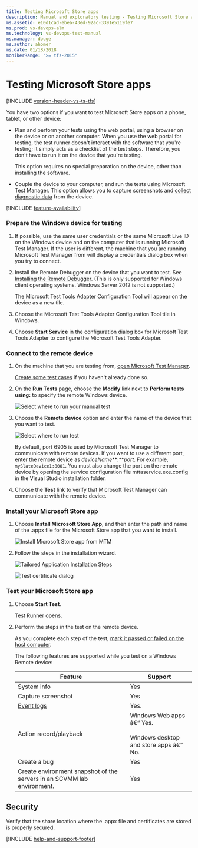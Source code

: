 ```yaml
---
title: Testing Microsoft Store apps
description: Manual and exploratory testing - Testing Microsoft Store apps
ms.assetid: e10d1cad-ebea-43ed-92ac-3391e5119fe7
ms.prod: vs-devops-alm
ms.technology: vs-devops-test-manual
ms.manager: douge
ms.author: ahomer
ms.date: 01/18/2018
monikerRange: ">= tfs-2015"
---
```



# Testing Microsoft Store apps

[!INCLUDE [version-header-vs-ts-tfs](../_shared/version-header-vs-ts-tfs.md)] 

You have two options if you want to test Microsoft Store apps on a phone, tablet, or other device:  
  
- Plan and perform your tests using the web portal, using a browser on the device or on another computer. When you use the web portal for testing, the test runner doesn't interact with the software that you're testing; it simply acts as a checklist of the test steps. Therefore, you don't have to run it on the device that you're testing.  
  
  This option requires no special preparation on the device, other than installing the software.  
  
- Couple the device to your computer, and run the tests using Microsoft Test Manager. This option allows you to capture screenshots and [collect diagnostic data](collect-more-diagnostic-data-in-manual-tests.md) from the device.  

[!INCLUDE [feature-availability](../_shared/feature-availability.md)] 
  
### Prepare the Windows device for testing  
  
1. If possible, use the same user credentials or the same Microsoft Live ID on the Windows device and on the computer that is running Microsoft Test Manager. If the user is different, the machine that you are running Microsoft Test Manager from will display a credentials dialog box when you try to connect.  
  
1. Install the Remote Debugger on the device that you want to test. See [Installing the Remote Debugger](https://docs.microsoft.com/visualstudio/debugger/run-windows-store-apps-on-a-remote-machine#BKMK_download).
   (This is only supported for Windows client operating systems. Windows Server 2012 is not supported.)  
  
   The Microsoft Test Tools Adapter Configuration Tool will appear on the device as a new tile.  
  
1. Choose the Microsoft Test Tools Adapter Configuration Tool tile in Windows.  
  
1. Choose **Start Service** in the configuration dialog box for Microsoft Test Tools Adapter to configure the Microsoft Test Tools Adapter.  
  
### Connect to the remote device  
  
1. On the machine that you are testing from, [open Microsoft Test Manager](connect-microsoft-test-manager-to-your-team-project-and-test-plan.md).  
  
   [Create some test cases](plan-manual-tests-with-microsoft-test-manager.md) if you haven't already done so.  
  
1. On the **Run Tests** page, choose the **Modify** link next to **Perform tests using:** to specify the remote Windows device.  
  
   ![Select where to run your manual test](_img/testing-windows-store-apps/mtr_win8_whererun.png)  
  
1. Choose the **Remote device** option and enter the name of the device that you want to test.  
  
   ![Select where to run test](_img/testing-windows-store-apps/mtr_win8_whererun2.png)  
  
   By default, port 6905 is used by Microsoft Test Manager to communicate with remote devices. If you want to use a different port, enter the remote device as *deviceName***:***port*. For example, `mySlateDevice1:8001`.  You must also change the port on the remote device by opening the service configuration file mttaservice.exe.config in the Visual Studio installation folder.  
  
1. Choose the **Test** link to verify that Microsoft Test Manager can communicate with the remote device.  
  
### Install your Microsoft Store app  
  
1. Choose **Install Microsoft Store App**, and then enter the path and name of the .appx file for the Microsoft Store app that you want to install.  
  
   ![Install Microsoft Store app from MTM](_img/testing-windows-store-apps/mtr_win8_installwindowsstyleapp.png)  
  
1. Follow the steps in the installation wizard.  
  
   ![Tailored Application Installation Steps](_img/testing-windows-store-apps/mtr_win8_tailoredappinstallstepsdialog.png)  
  
   ![Test certificate dialog](_img/testing-windows-store-apps/mtr_win8_testcertdialog.png)  
  
### Test your Microsoft Store app  
  
1. Choose **Start Test**.  
  
   Test Runner opens.  
  
1. Perform the steps in the test on the remote device.  
  
   As you complete each step of the test, [mark it passed or failed on the host computer](run-manual-tests-with-microsoft-test-manager.md).  
  
   The following features are supported while you test on a Windows Remote device:  
  
   |Feature|Support|  
   |-------------|-------------|  
   |System info|Yes|  
   |Capture screenshot|Yes|  
   |[Event logs](collect-more-diagnostic-data-in-manual-tests.md)|Yes.|  
   |Action record/playback|Windows Web apps â€“ Yes.<br /><br /> Windows desktop and store apps â€“ No.|  
   |Create a bug|Yes|  
   |Create environment snapshot of the servers in an SCVMM lab environment.|Yes|  
  
## Security

Verify that the share location where the .appx file and certificates are stored is properly secured.
  
[!INCLUDE [help-and-support-footer](../_shared/help-and-support-footer.md)] 

